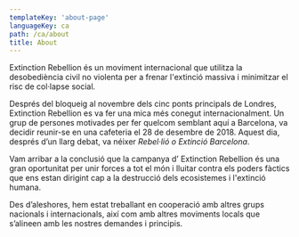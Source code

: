 ```yaml
---
templateKey: 'about-page'
languageKey: ca
path: /ca/about
title: About
---
```


Extinction Rebellion és un moviment internacional que utilitza la desobediència civil no violenta per a frenar l'extinció massiva i minimitzar el risc de col·lapse social.

Després del bloqueig al novembre dels cinc ponts principals de Londres, Extinction Rebellion es va fer una mica més conegut internacionalment. Un grup de persones motivades per fer quelcom semblant aquí a Barcelona, va decidir reunir-se en una cafeteria el 28 de desembre de 2018. Aquest dia, després d’un llarg debat, va néixer _Rebel·lió o Extinció  Barcelona_.

Vam arribar a la conclusió que la campanya d’ Extinction Rebellion és una gran oportunitat per unir forces a tot el món i lluitar contra els poders fàctics que ens estan dirigint cap a la destrucció dels ecosistemes i l'extinció humana.

Des d’aleshores, hem estat treballant en cooperació amb altres grups nacionals i internacionals, així com amb altres moviments locals que s’alineen amb les nostres demandes i principis.
